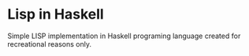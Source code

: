 # Lisp in Haskell

Simple LISP implementation in Haskell programing language created for recreational reasons only.
